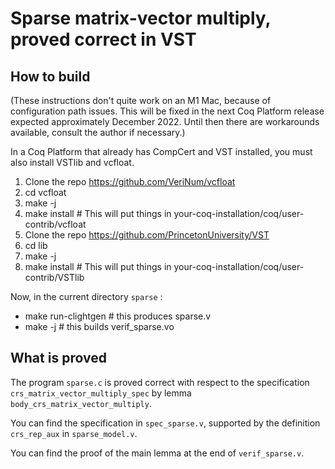# Sparse matrix-vector multiply, proved correct in VST

## How to build

(These instructions don't quite work on an M1 Mac, because of configuration path issues.  This will be fixed in the next Coq Platform release expected
 approximately December 2022.  Until then there are workarounds available,
 consult the author if necessary.)

In a Coq Platform that already has CompCert and VST installed, you must also install VSTlib and vcfloat.
1. Clone the repo https://github.com/VeriNum/vcfloat
2. cd vcfloat
3. make -j
4. make install # This will put things in your-coq-installation/coq/user-contrib/vcfloat
5. Clone the repo https://github.com/PrincetonUniversity/VST
6. cd lib
7. make -j
8. make install # This will put things in your-coq-installation/coq/user-contrib/VSTlib

Now, in the current directory `sparse` :
- make run-clightgen  # this produces sparse.v
- make -j  # this builds verif_sparse.vo

## What is proved

The program `sparse.c` is proved correct with respect to the
specification `crs_matrix_vector_multiply_spec`
by lemma `body_crs_matrix_vector_multiply`.

You can find the specification in `spec_sparse.v`, supported
by the definition `crs_rep_aux` in `sparse_model.v`.

You can find the proof of the main lemma at the end of `verif_sparse.v`.
